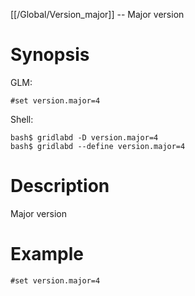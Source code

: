 [[/Global/Version_major]] -- Major version

# Synopsis
GLM:
~~~
#set version.major=4
~~~
Shell:
~~~
bash$ gridlabd -D version.major=4
bash$ gridlabd --define version.major=4
~~~

# Description

Major version

# Example

~~~
#set version.major=4
~~~
